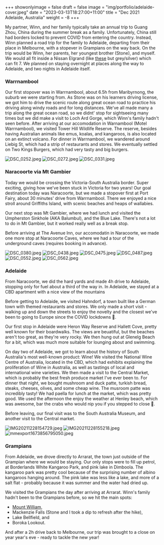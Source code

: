 +++
showonlyimage = false
draft = false
image = "img/portfolio/adelaide-cover.jpeg"
date = "2023-03-13T18:27:00+11:00"
title = "Dec 2021 Adelaide, Australia"
weight = -8
+++

My partner, Winn, and her family typically take an annual trip to Guang Zhou, China during the summer break as a family. Unfortunately, China still had borders locked to prevent COVID from entering the country. Instead, Winn planned a road trip for the family to Adelaide, departing from their place in Melbourne, with a stopever in Grampians on the way back. On the trip would be Winn, her parents, her youngest brother (Stone), and myself. We would all fit inside a Nissan Elgrand (like [these](https://www.google.com/search?q=nissan+elgrand+2008&client=firefox-b-e&sxsrf=ALiCzsYLqaKS_20M9l6wP2VthwBnMN6TVQ:1672741391668&source=lnms&tbm=isch&sa=X&ved=2ahUKEwiW9c2jl6v8AhWlyzgGHcD2DagQ_AUoAXoECAEQAw&biw=1440&bih=714&dpr=2#imgrc=RCJPNFYqKMp09M) but grey/silver) which can fit 7. We planned on staying overnight at places along the way to Adelaide, and two nights in Adelaide itself.
<!--more-->

### Warrnambool

Our first stopover was in Warrnambool, about 6.5h from Maribyrnong, the suburb we were starting from. As Stone was on his learners driving license, we got him to drive the scenic route along great ocean road to practice his driving along windy roads and for long distances. We've all made many a trip along the great ocean road, so we didnt' stop for sightseeing many times but we did make a visit to Loch Ard Gorge, which Winn's family hadn't seen before. After arriving at our accomodation in Warnambool (Motel Warrnambool), we visited Tower Hill Wildlife Reserve. The reserve, besides having Australian animals like emus, koalas, and kangaroos, is also located on an extinct volcano. For dinner in Warrnambool, we wandered around Liebig St, which had a strip of restaurants and stores. We eventually settled on Two Kings Burgers, which had very tasty and big burgers.

![DSC_0252.jpeg](/trips/img/trips-adelaide/DSC_0252.jpeg "gallery")
![DSC_0272.jpeg](/trips/img/trips-adelaide/DSC_0272.jpeg "gallery")
![DSC_0331.jpeg](/trips/img/trips-adelaide/DSC_0331.jpeg "gallery")

### Naracoorte via Mt Gambier

Today we would be crossing the Victoria-South Australia border. Super exciting, giving how we've been stuck in Victoria for two years! Our goal destination today was Naracoorte, but we made a stopover first at Port Fairy, about 30 minutes' drive from Warrnambool. There we enjoyed a nice stroll around Griffiths Island, with scenic beaches and heaps of wallabies.

Our next stop was Mt Gambier, where we had lunch and visited the Umpherston Sinkhole (AKA Balumbul), and the Blue Lake. There's not a lot to do in Mt Gambier, but it worked really well as a break stop.

Before arriving at The Avenue Inn, our accomodatin in Naracoorte, we made one more stop at Naracoorte Caves, where we had a tour of the underground caves (requires booking in advance).

![DSC_0380.jpeg](/trips/img/trips-adelaide/DSC_0380.jpeg "gallery")
![DSC_0438.jpeg](/trips/img/trips-adelaide/DSC_0438.jpeg "gallery")
![DSC_0475.jpeg](/trips/img/trips-adelaide/DSC_0475.jpeg "gallery")
![DSC_0487.jpeg](/trips/img/trips-adelaide/DSC_0487.jpeg "gallery")
![DSC_0552.jpeg](/trips/img/trips-adelaide/DSC_0552.jpeg "gallery")
![DSC_0562.jpeg](/trips/img/trips-adelaide/DSC_0562.jpeg "gallery")

### Adelaide

From Naracoorte, we did the hard yards and made 4h drive to Adelaide, stopping only for fuel about a third of the way in. In Adelaide, we stayed at a CBD apartment with a nice view of the mountains

Before getting to Adelaide, we visited Hahndorf, a town built like a German town with themed restaurants and stores. We only made a short visit - walking up and down the streets to enjoy the novelty and the closest we've been to going to Europe since the COVID lockdowns 🤣.

Our first stop in Adelaide were Heron Way Reserve and Hallett Cove, pretty well known for their boardwalks. The views are beuatiful, but the beaches aren't too great, as they're very rocky. We then hung out at Glenelg Beach for a bit, which was much more suitable for lounging about and swimming.

On day two of Adelaide, we got to learn about the history of South Australia's most well-known product: Wine! We visited the National Wine Centre of Australia, located in the CBD, which had exhibits explaining the proliferation of Wine in Australia, as well as tastings of local and international wine varieties. We then made a visit to the Central Market, which is probably the best fresh produce market I've ever been to. For dinner that night, we bought mushroom and duck patte, turkish bread, steaks, cheeses, olives, and some cheap wine. The musroom patte was incredibly tasty! We had paella for lunch at the market, which was pretty good. We used the afternoon the enjoy the weather at Henley beach, which was awesome, bar the crabs who would nip you if you stepped to close 🦀.

Before leaving, our final visit was to the South Australia Museum, and another visit to the Central market.

![IMG20211228154729.jpeg](/trips/img/trips-adelaide/IMG20211228154729.jpeg "gallery")
![IMG20211228155218.jpeg](/trips/img/trips-adelaide/IMG20211228155218.jpeg "gallery")
![mmexport1673856795050.jpeg](/trips/img/trips-adelaide/mmexport1673856795050.jpeg "gallery")

### Grampians

From Adelaide, we drove directly to Arrarat, the town just outside of the Grampian where we would be staying. Our only stops were to fill up petrol, at Borderlands White Kangaroo Park, and pink lake in Dimboola. The kangaroo park was pretty cool because of the surprising number of albino kangaroos hanging around. The pink lake was less like a lake, and more of a salt flat - probably because it was summer and the water had dried up.

We visited the Grampians the day after arriving at Arrarat. Winn's family hadn't been to the Grampians before, so we hit the main spots:

* [Mount William](https://www.alltrails.com/trail/australia/victoria/mount-william),
* Mackenzie Falls (Stone and I took a dip to refresh after the hike),
* Lake Bellfield, and
* Boroka Lookout.

And after a 2h drive back to Melbourne, our trip was brought to a close on year year's eve - ready to tackle the new year!
